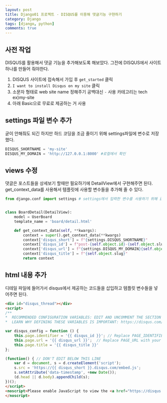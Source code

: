 ```yaml
---
layout: post
title: Django01 프로젝트 - DISQUS를 이용해 댓글기능 구현하기
category: Django
tags: [django, python]
comments: true
---
```


## 사전 작업
DISQUS를 활용해서 댓글 기능을 추가해보도록 해보았다. 그전에 DISQUS에서 사이트 하나를 만들어 줘야한다.
1. DISQUS 사이트에 접속해서 가입 후 `get_started` 클릭
2. `I want to install Disqus on my site` 클릭
3. 소문자 형태로 web site name 정해주기 공백대신 `-` 사용 카테고리는 tech ex)my-site
4. 아래 Basic으로 무료로 제공하는 거 사용


## settings 파일 변수 추가
굳이 안해줘도 되긴 하지만 하드 코딩을 조금 줄이기 위해 settings파일에 변수로 저장했다.
```python
DISQUS_SHORTNAME = 'my-site'
DISQUS_MY_DOMAIN = 'http://127.0.0.1:8000' #로컬에서 확인
```

## views 수정
댓글은 포스트들을 상세보기 할때만 필요하기에 DetailView에서 구현해주면 된다.
get_context_data를 사용해서 템플릿에 사용할 변수들을 추가해 줄 수 있다.
```python
from django.conf import settings # settings에서 입력한 변수를 사용하기 위해 import


class BoardDetail(DetailView):
    model = UserBoard
    template_name = 'board/detail.html'

    def get_context_data(self, **kwargs):
        context = super().get_context_data(**kwargs)
        context['disqus_short'] = f"{settings.DISQUS_SHORTNAME}"
        context['disqus_id'] = f"post-{self.object.id}-{self.object.slug}"
        context['disqus_url'] = f"{settings.DISQUS_MY_DOMAIN}{self.object.get_absolute_url()}"
        context['disqus_title'] = f"{self.object.slug}"
        return context
```

## html 내용 추가
디테일 파일에 들어가서 disqus에서 제공하는 코드들을 삽입하고 템플릿 변수들을 넣어주면 된다.
```html
<div id="disqus_thread"></div>
<script>
/**
*  RECOMMENDED CONFIGURATION VARIABLES: EDIT AND UNCOMMENT THE SECTION BELOW TO INSERT DYNAMIC VALUES FROM YOUR PLATFORM OR CMS.
*  LEARN WHY DEFINING THESE VARIABLES IS IMPORTANT: https://disqus.com/admin/universalcode/#configuration-variables*/

var disqus_config = function () {
    this.page.identifier = '{{ disqus_id }}'; // Replace PAGE_IDENTIFIER with your page's unique identifier variable
    this.page.url = '{{ disqus_url }}';  // Replace PAGE_URL with your page's canonical URL variable
    this.page.title = '{{ disqus_title }}'
};

(function() { // DON'T EDIT BELOW THIS LINE
    var d = document, s = d.createElement('script');
    s.src = 'https://{{ disqus_short }}.disqus.com/embed.js';
    s.setAttribute('data-timestamp', +new Date());
    (d.head || d.body).appendChild(s);
})();
</script>
<noscript>Please enable JavaScript to view the <a href="https://disqus.com/?ref_noscript">comments powered by Disqus.</a>
</noscript>
```
